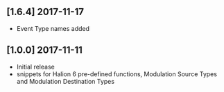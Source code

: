 ## [1.6.4]    2017-11-17
- Event Type names added


## [1.0.0]    2017-11-11
- Initial release
- snippets for Halion 6 pre-defined functions, Modulation Source Types and Modulation Destination Types
